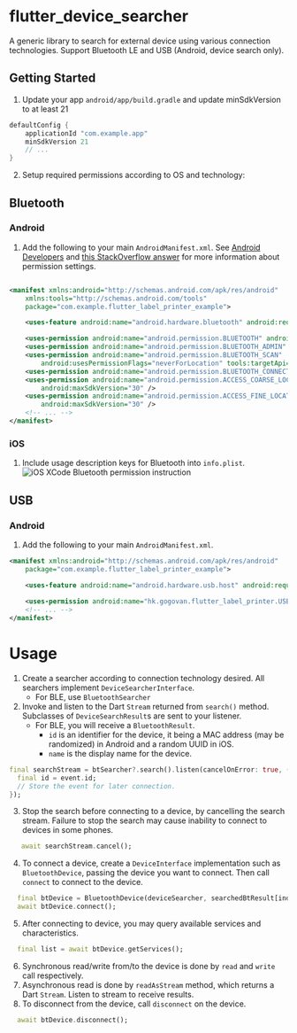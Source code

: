 # flutter_device_searcher

A generic library to search for external device using various connection technologies. Support Bluetooth LE and USB (Android, device search only).

## Getting Started

1. Update your app `android/app/build.gradle` and update minSdkVersion to at least 21
```groovy
defaultConfig {
    applicationId "com.example.app"
    minSdkVersion 21
    // ...
}
```
2. Setup required permissions according to OS and technology:

## Bluetooth
### Android

1. Add the following to your main `AndroidManifest.xml`.
   See [Android Developers](https://developer.android.com/guide/topics/connectivity/bluetooth/permissions)
   and [this StackOverflow answer](https://stackoverflow.com/a/70793272)
   for more information about permission settings.

```xml

<manifest xmlns:android="http://schemas.android.com/apk/res/android"
    xmlns:tools="http://schemas.android.com/tools"
    package="com.example.flutter_label_printer_example">

    <uses-feature android:name="android.hardware.bluetooth" android:required="true" />

    <uses-permission android:name="android.permission.BLUETOOTH" android:maxSdkVersion="30" />
    <uses-permission android:name="android.permission.BLUETOOTH_ADMIN" android:maxSdkVersion="30" />
    <uses-permission android:name="android.permission.BLUETOOTH_SCAN"
        android:usesPermissionFlags="neverForLocation" tools:targetApi="s" />
    <uses-permission android:name="android.permission.BLUETOOTH_CONNECT" />
    <uses-permission android:name="android.permission.ACCESS_COARSE_LOCATION"
        android:maxSdkVersion="30" />
    <uses-permission android:name="android.permission.ACCESS_FINE_LOCATION"
        android:maxSdkVersion="30" />
    <!-- ... -->
</manifest>
```

### iOS

1. Include usage description keys for Bluetooth into `info.plist`.
   ![iOS XCode Bluetooth permission instruction](README_img/ios-bluetooth-perm.png)

## USB
### Android

1. Add the following to your main `AndroidManifest.xml`.

```xml
<manifest xmlns:android="http://schemas.android.com/apk/res/android"
    package="com.example.flutter_label_printer_example">

    <uses-feature android:name="android.hardware.usb.host" android:required="true" />
    
    <uses-permission android:name="hk.gogovan.flutter_label_printer.USB_PERMISSION" />
    <!-- ... -->
</manifest>
```

# Usage

1. Create a searcher according to connection technology desired. All searchers implement `DeviceSearcherInterface`.
   - For BLE, use `BluetoothSearcher`
2. Invoke and listen to the Dart `Stream` returned from `search()` method. Subclasses of `DeviceSearchResult`s are sent to your listener.
   - For BLE, you will receive a `BluetoothResult`. 
     - `id` is an identifier for the device, it being a MAC address (may be randomized) in Android and a random UUID in iOS.
     - `name` is the display name for the device.
```dart
final searchStream = btSearcher?.search().listen(cancelOnError: true, (event) {
  final id = event.id;
  // Store the event for later connection.
});
```
3. Stop the search before connecting to a device, by cancelling the search stream. Failure to stop the search may cause inability to connect to devices in some phones.
```dart
   await searchStream.cancel();
```
4. To connect a device, create a `DeviceInterface` implementation such as `BluetoothDevice`, passing the device you want to connect. Then call `connect` to connect to the device.
```dart
  final btDevice = BluetoothDevice(deviceSearcher, searchedBtResult[index]);
  await btDevice.connect();
```
5. After connecting to device, you may query available services and characteristics.
```dart
  final list = await btDevice.getServices();
```
6. Synchronous read/write from/to the device is done by `read` and `write` call respectively.
7. Asynchronous read is done by `readAsStream` method, which returns a Dart `Stream`. Listen to stream to receive results.
8. To disconnect from the device, call `disconnect` on the device.
```dart
  await btDevice.disconnect();
```